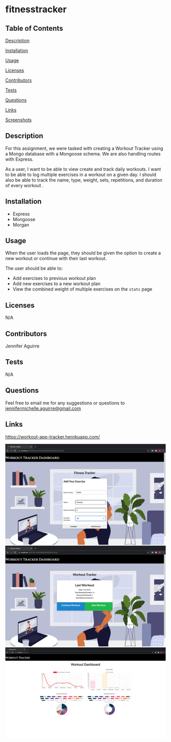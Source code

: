 # fitnesstracker

## Table of Contents


[Description](#Description)

[Installation](#Installation)

[Usage](#Usage)

[Licenses](#Licenses)

[Contributors](#Contributors)

[Tests](#Tests)

[Questions](#Questions)

[Links](#Links)

[Screenshots](#Screenshots)

## Description

For this assignment, we were tasked with creating a Workout Tracker using a Mongo database with a Mongoose schema. We are also handling routes with Express.

As a user, I want to be able to view create and track daily workouts. I want to be able to log multiple exercises in a workout on a given day. I should also be able to track the name, type, weight, sets, repetitions, and duration of every workout . 


## Installation

- Express
- Mongoose
- Morgan


## Usage

When the user loads the page, they should be given the option to create a new workout or continue with their last workout.

The user should be able to:

- Add exercises to previous workout plan
- Add new exercises to a new workout plan
- View the combined weight of multiple exercises on the `stats` page


## Licenses

N/A


## Contributors

Jennifer Aguirre

## Tests

N/A

## Questions

Feel free to email me for any suggestions or questions to jennifermichelle.aguirre@gmail.com

## Links
https://workout-app-tracker.herokuapp.com/


![screenshot1.png](public/screenshot1.png)
![screenshot2.png](public/screenshot2.png)
![screenshot3.png](public/screenshot3.png)
